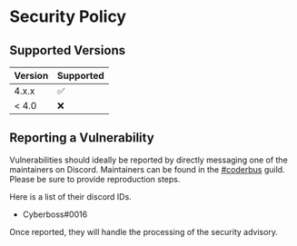# Security Policy

## Supported Versions

| Version | Supported          |
| ------- | ------------------ |
| 4.x.x   | :white_check_mark: |
| < 4.0   | :x:                |

## Reporting a Vulnerability

Vulnerabilities should ideally be reported by directly messaging one of the maintainers on Discord. Maintainers can be found in the [#coderbus](https://discord.gg/Vh8TJp9) guild. Please be sure to provide reproduction steps.

Here is a list of their discord IDs.

- Cyberboss#0016

Once reported, they will handle the processing of the security advisory.
